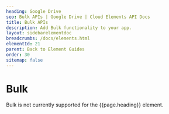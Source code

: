 ```yaml
---
heading: Google Drive
seo: Bulk APIs | Google Drive | Cloud Elements API Docs
title: Bulk APIs
description: Add Bulk functionality to your app.
layout: sidebarelementdoc
breadcrumbs: /docs/elements.html
elementId: 21
parent: Back to Element Guides
order: 30
sitemap: false
---
```


# Bulk

Bulk is not currently supported for the {{page.heading}} element.
